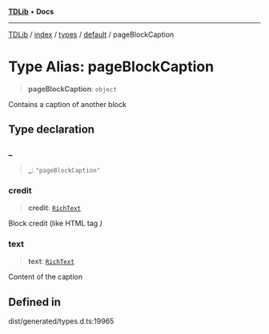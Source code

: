 [**TDLib**](../../../../../../README.md) • **Docs**

***

[TDLib](../../../../../../modules.md) / [index](../../../../../README.md) / [types](../../../README.md) / [default](../README.md) / pageBlockCaption

# Type Alias: pageBlockCaption

> **pageBlockCaption**: `object`

Contains a caption of another block

## Type declaration

### \_

> **\_**: `"pageBlockCaption"`

### credit

> **credit**: [`RichText`](RichText.md)

Block credit (like HTML tag <cite>)

### text

> **text**: [`RichText`](RichText.md)

Content of the caption

## Defined in

dist/generated/types.d.ts:19965

